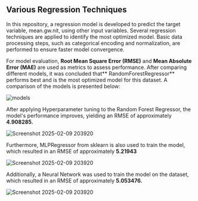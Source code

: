 ## Various Regression Techniques
In this repository, a regression model is developed to predict the target variable, mean.gw.nit, using other input variables. Several regression techniques are applied to identify the most optimized model. Basic data processing steps, such as categorical encoding and normalization, are performed to ensure faster model convergence.

For model evaluation, **Root Mean Square Error (RMSE)** and **Mean Absolute Error (MAE)** are used as metrics to assess performance. After comparing different models, it was concluded that** RandomForestRegressor** performs best and is the most optimized model for this dataset. A comparison of the models is presented below:
 
 ![models](https://github.com/user-attachments/assets/9c5842db-a81e-47a7-85ff-ed3415631424)
 
After applying Hyperparameter tuning to the Random Forest Regressor, the model's performance improves, yielding an RMSE of approximately **4.908285.**

![Screenshot 2025-02-09 203920](https://github.com/user-attachments/assets/8d4d19d8-9e00-49d6-82f9-455ecf63124e)

Furthermore, MLPRegressor from sklearn is also used to train the model, which resulted in an RMSE of approximately **5.21943**

![Screenshot 2025-02-09 203920](https://github.com/user-attachments/assets/17f910f5-faec-4b90-a5b3-3f017f5b9233)

Additionally, a Neural Network was used to train the model on the dataset, which resulted in an RMSE of approximately **5.053476.**

![Screenshot 2025-02-09 203920](https://github.com/user-attachments/assets/dfc033ca-dd2f-4e49-954f-0d689a7175d8)
